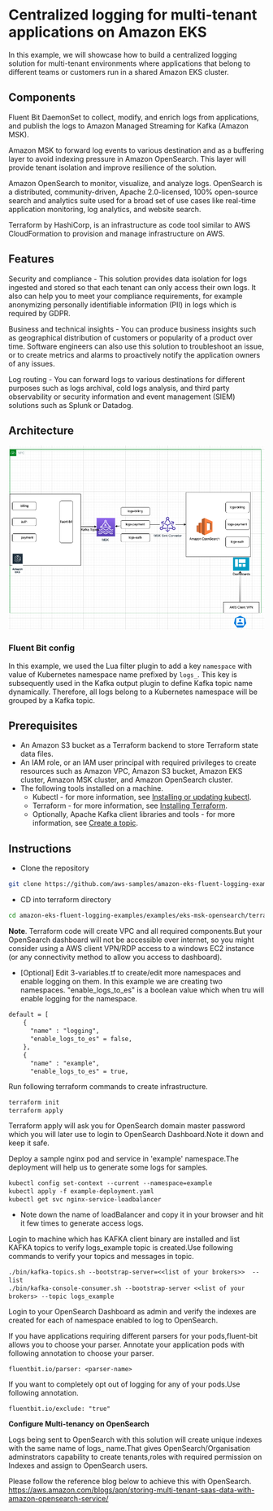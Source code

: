 # Centralized logging for multi-tenant applications on Amazon EKS

In this example, we will showcase how to build a centralized logging solution for multi-tenant environments where applications that belong to different teams or customers run in a shared Amazon EKS cluster.

## Components

Fluent Bit DaemonSet to collect, modify, and enrich logs from applications, and publish the logs to Amazon Managed Streaming for Kafka (Amazon MSK).

Amazon MSK to forward log events to various destination and as a buffering layer to avoid indexing pressure in Amazon OpenSearch. This layer will provide tenant isolation and improve resilience of the solution.

Amazon OpenSearch to monitor, visualize, and analyze logs. OpenSearch is a distributed, community-driven, Apache 2.0-licensed, 100% open-source search and analytics suite used for a broad set of use cases like real-time application monitoring, log analytics, and website search.

Terraform by HashiCorp, is an infrastructure as code tool similar to AWS CloudFormation to provision and manage infrastructure on AWS.

## Features

Security and compliance - This solution provides data isolation for logs ingested and stored so that each tenant can only access their own logs. It also can help you to meet your compliance requirements, for example anonymizing personally identifiable information (PII) in logs which is required by GDPR.

Business and technical insights -  You can produce business insights such as geographical distribution of customers or popularity of a product over time. Software engineers can also use this solution to troubleshoot an issue, or to create metrics and alarms to proactively notify the application owners of any issues.

Log routing - You can forward logs to various destinations for different purposes such as logs archival, cold logs analysis, and third party observability or security information and event management (SIEM) solutions such as Splunk or Datadog.

## Architecture

![Architecture](Ref-Architecture.png?raw=true "Title")

### Fluent Bit config

In this example, we used the Lua filter plugin to add a key `namespace` with value of Kubernetes namespace name prefixed by `logs_`. This key is subsequently used in the Kafka output plugin to define Kafka topic name dynamically. Therefore, all logs belong to a Kubernetes namespace will be grouped by a Kafka topic.

## Prerequisites

* An Amazon S3 bucket as a Terraform backend to store Terraform state data files.
* An IAM role, or an IAM user principal with required privileges to create resources such as Amazon VPC, Amazon S3 bucket, Amazon EKS cluster, Amazon MSK cluster, and Amazon OpenSearch cluster.
* The following tools installed on a machine.
  * Kubectl - for more information, see [Installing or updating kubectl](https://docs.aws.amazon.com/eks/latest/userguide/install-kubectl.html).
  * Terraform - for more information, see [Installing Terraform](https://developer.hashicorp.com/terraform/tutorials/aws-get-started/install-cli).
  * Optionally, Apache Kafka client libraries and tools - for more information, see [Create a topic](https://docs.aws.amazon.com/msk/latest/developerguide/create-topic.html).

## Instructions

* Clone the repository

```bash
git clone https://github.com/aws-samples/amazon-eks-fluent-logging-examples.git
```

* CD into terraform directory

```bash
cd amazon-eks-fluent-logging-examples/examples/eks-msk-opensearch/terraform
```

**Note**. Terraform code will create VPC and all required components.But your OpenSearch dashboard will not be accessible over internet, so you might consider using a AWS client VPN/RDP access to a windows EC2 instance (or any connectivity method to allow you access to dashboard).

* [Optional] Edit 3-variables.tf to create/edit more namespaces and enable logging on them. In this example we are creating two namespaces. "enable_logs_to_es" is a boolean value which when tru will enable logging for the namespace.
```
default = [
    {
      "name" : "logging",
      "enable_logs_to_es" = false,
    },
    {
      "name" : "example",
      "enable_logs_to_es" = true,
```


Run following terraform commands to create infrastructure. 
```
terraform init
terraform apply
```
Terraform apply will ask you for OpenSearch domain master password which you will later use to login to OpenSearch Dashboard.Note it down and keep it safe.

Deploy a sample nginx pod and service in 'example' namespace.The deployment will help us to generate some logs for samples.
```
kubectl config set-context --current --namespace=example
kubectl apply -f example-deployment.yaml
kubectl get svc nginx-service-loadbalancer
```
* Note down the name of loadBalancer and copy it in your browser and hit it few times to generate access logs.

Login to machine which has KAFKA client binary are installed and list KAFKA topics to verify logs_example topic is created.Use following commands to verify your topics and messages in topic.
 
```
./bin/kafka-topics.sh --bootstrap-server=<<list of your brokers>>  --list
./bin/kafka-console-consumer.sh --bootstrap-server <<list of your brokers> --topic logs_example    
```
Login to your OpenSearch Dashboard as admin and verify the indexes are created for each of namespace enabled to log to OpenSearch. 


If you have applications requiring different parsers for your pods,fluent-bit allows you to choose your parser.
  Annotate your application pods with following annotation to choose your parser.
```
fluentbit.io/parser: <parser-name>
```
If you want to completely opt out of logging for any of your pods.Use following annotation.

```
fluentbit.io/exclude: "true"
```
    
 **Configure Multi-tenancy on OpenSearch**
    
Logs being sent to OpenSearch with this solution will create unique indexes with the same name of logs_<namespace> name.That gives OpenSearch/Organisation adminstrators capability to create tenants,roles with required permission on Indexes and assign to OpenSearch users.
    
Please follow the reference blog below to achieve this with OpenSearch.
https://aws.amazon.com/blogs/apn/storing-multi-tenant-saas-data-with-amazon-opensearch-service/


